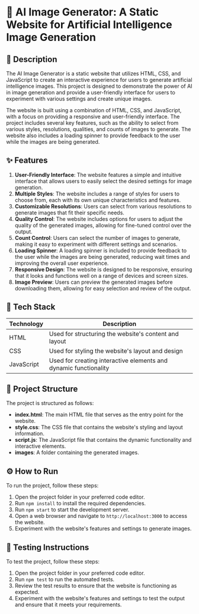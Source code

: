 🚀 AI Image Generator: A Static Website for Artificial Intelligence Image Generation
==============================================================

📖 Description
--------------

The AI Image Generator is a static website that utilizes HTML, CSS, and JavaScript to create an interactive experience for users to generate artificial intelligence images. This project is designed to demonstrate the power of AI in image generation and provide a user-friendly interface for users to experiment with various settings and create unique images.

The website is built using a combination of HTML, CSS, and JavaScript, with a focus on providing a responsive and user-friendly interface. The project includes several key features, such as the ability to select from various styles, resolutions, qualities, and counts of images to generate. The website also includes a loading spinner to provide feedback to the user while the images are being generated.

✨ Features
------------

1. **User-Friendly Interface**: The website features a simple and intuitive interface that allows users to easily select the desired settings for image generation.
2. **Multiple Styles**: The website includes a range of styles for users to choose from, each with its own unique characteristics and features.
3. **Customizable Resolutions**: Users can select from various resolutions to generate images that fit their specific needs.
4. **Quality Control**: The website includes options for users to adjust the quality of the generated images, allowing for fine-tuned control over the output.
5. **Count Control**: Users can select the number of images to generate, making it easy to experiment with different settings and scenarios.
6. **Loading Spinner**: A loading spinner is included to provide feedback to the user while the images are being generated, reducing wait times and improving the overall user experience.
7. **Responsive Design**: The website is designed to be responsive, ensuring that it looks and functions well on a range of devices and screen sizes.
8. **Image Preview**: Users can preview the generated images before downloading them, allowing for easy selection and review of the output.

🧰 Tech Stack
--------------

| Technology | Description |
| --- | --- |
| HTML | Used for structuring the website's content and layout |
| CSS | Used for styling the website's layout and design |
| JavaScript | Used for creating interactive elements and dynamic functionality |

📁 Project Structure
-------------------

The project is structured as follows:

* **index.html**: The main HTML file that serves as the entry point for the website.
* **style.css**: The CSS file that contains the website's styling and layout information.
* **script.js**: The JavaScript file that contains the dynamic functionality and interactive elements.
* **images**: A folder containing the generated images.

⚙️ How to Run
-------------

To run the project, follow these steps:

1. Open the project folder in your preferred code editor.
2. Run `npm install` to install the required dependencies.
3. Run `npm start` to start the development server.
4. Open a web browser and navigate to `http://localhost:3000` to access the website.
5. Experiment with the website's features and settings to generate images.

🧪 Testing Instructions
-----------------------

To test the project, follow these steps:

1. Open the project folder in your preferred code editor.
2. Run `npm test` to run the automated tests.
3. Review the test results to ensure that the website is functioning as expected.
4. Experiment with the website's features and settings to test the output and ensure that it meets your requirements.


